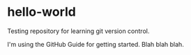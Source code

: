 # hello-world
Testing repository for learning git version control.

I'm using the GitHub Guide for getting started.
Blah blah blah.
